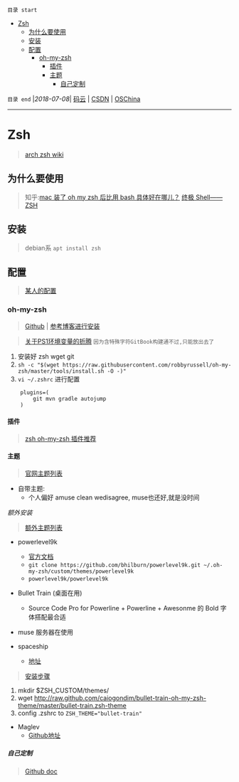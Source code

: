 `目录 start`
 
- [Zsh](#zsh)
    - [为什么要使用](#为什么要使用)
    - [安装](#安装)
    - [配置](#配置)
        - [oh-my-zsh](#oh-my-zsh)
            - [插件](#插件)
            - [主题](#主题)
                - [自己定制](#自己定制)

`目录 end` |_2018-07-08_| [码云](https://gitee.com/gin9) | [CSDN](http://blog.csdn.net/kcp606) | [OSChina](https://my.oschina.net/kcp1104)
****************************************
# Zsh
> [arch zsh wiki](https://wiki.archlinux.org/index.php/Zsh)

## 为什么要使用
> 知乎:[mac 装了 oh my zsh 后比用 bash 具体好在哪儿？](https://www.zhihu.com/question/29977255)
> [终极 Shell——ZSH](https://zhuanlan.zhihu.com/mactalk/19556676)

## 安装
> debian系 `apt install zsh`  

## 配置
> [某人的配置](https://github.com/lilydjwg/dotzsh)


### oh-my-zsh
> [Github](https://github.com/robbyrussell/oh-my-zsh) | [参考博客进行安装](https://segmentfault.com/a/1190000004695131)

> [关于PS1环境变量的折腾](https://gitee.com/kcp1104/codes/gca14wtqvm67l9j5r0deb56#Zsh.md) `因为含特殊字符GitBook构建通不过,只能放出去了`

1. 安装好 zsh wget git
2. `sh -c "$(wget https://raw.githubusercontent.com/robbyrussell/oh-my-zsh/master/tools/install.sh -O -)"`
3. `vi ~/.zshrc` 进行配置

```
    plugins=(
        git mvn gradle autojump
    )
```
#### 插件
> [zsh oh-my-zsh 插件推荐 ](https://hufangyun.com/2017/zsh-plugin/)

#### 主题
> [官网主题列表](https://github.com/robbyrussell/oh-my-zsh/wiki/Themes) 
- 自带主题:
    - 个人偏好 amuse clean wedisagree, muse也还好,就是没时间

_额外安装_
> [额外主题列表](https://github.com/robbyrussell/oh-my-zsh/wiki/External-themes)

- powerlevel9k
    - [官方文档](https://github.com/bhilburn/powerlevel9k/wiki/Install-Instructions#option-2-install-for-oh-my-zsh)
    - `git clone https://github.com/bhilburn/powerlevel9k.git ~/.oh-my-zsh/custom/themes/powerlevel9k`
    - `powerlevel9k/powerlevel9k`

- Bullet Train (桌面在用)
    - Source Code Pro for Powerline + Powerline + Awesonme 的 Bold 字体搭配最合适
- muse 服务器在使用
- spaceship
    - [地址](https://www.ctolib.com/denysdovhan-spaceship-zsh-theme.html)

> [安装步骤](https://github.com/caiogondim/bullet-train.zsh#for-oh-my-zsh-users)
1. mkdir $ZSH_CUSTOM/themes/
2. wget http://raw.github.com/caiogondim/bullet-train-oh-my-zsh-theme/master/bullet-train.zsh-theme
3. config .zshrc to `ZSH_THEME="bullet-train" `

- Maglev
    - [Github地址](https://github.com/caiogondim/maglev)

##### 自己定制
> [Github doc](https://github.com/robbyrussell/oh-my-zsh/wiki/Customization)

